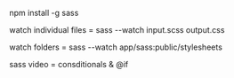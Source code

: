 npm install -g sass 

watch individual files = sass --watch input.scss output.css

watch folders = sass --watch app/sass:public/stylesheets

sass video = consditionals & @if